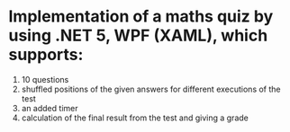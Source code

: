 # Implementation of a maths quiz by using .NET 5, WPF (XAML), which supports:
1. 10 questions
2. shuffled positions of the given answers for different executions of the test
3. an added timer
4. calculation of the final result from the test and giving a grade

